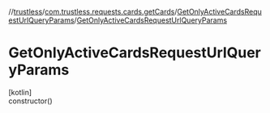 //[trustless](../../../index.md)/[com.trustless.requests.cards.getCards](../index.md)/[GetOnlyActiveCardsRequestUrlQueryParams](index.md)/[GetOnlyActiveCardsRequestUrlQueryParams](-get-only-active-cards-request-url-query-params.md)

# GetOnlyActiveCardsRequestUrlQueryParams

[kotlin]\
constructor()
